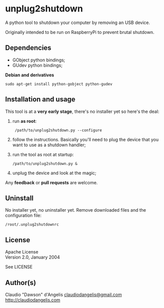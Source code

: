 # unplug2shutdown

A python tool to shutdown your computer by removing an USB device.

Originally intended to be run on RaspberryPi to prevent brutal shutdown.

## Dependencies

 - GObject python bindings;
 - GUdev python bindings;

**Debian and derivatives**

	sudo apt-get install python-gobject python-gudev

## Installation and usage

This tool is at a **very early stage**, there's no installer yet so here's the deal:

1. run **as root**:

		/path/to/unplug2shutdown.py --configure
2. 	follow the instructions. Basically you'll need to plug the device that you want to use as a shutdown handler;
3. 	run the tool as root at startup:

		/path/to/unplug2shutdown.py &
4. unplug the device and look at the magic;	

Any **feedback** or **pull requests** are welcome.


## Uninstall

No installer yet, no uninstaller yet. Remove downloaded files and the configuration file:

	/root/.unplug2shutdownrc

## License

Apache License  
Version 2.0, January 2004

See LICENSE

## Author(s)

Claudio "Dawson" d'Angelis <claudiodangelis@gmail.com>  
http://claudiodangelis.com
